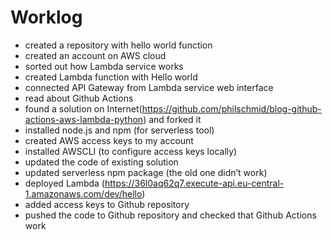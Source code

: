 # Worklog
- created a repository with hello world function
- created an account on AWS cloud 
- sorted out how Lambda service works 
- created Lambda function with Hello world 
- connected API Gateway from Lambda service web interface
- read about Github Actions 
- found a solution on Internet(https://github.com/philschmid/blog-github-actions-aws-lambda-python) and forked it 
- installed node.js and npm (for serverless tool)
- created AWS access keys to my account 
- installed AWSCLI (to configure access keys locally)
- updated the code of existing solution 
- updated serverless npm package (the old one didn’t work)
- deployed Lambda (https://36l0aq62q7.execute-api.eu-central-1.amazonaws.com/dev/hello)
- added access keys to Github repository
- pushed the code to Github repository and checked that Github Actions work 
